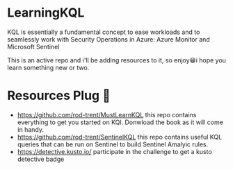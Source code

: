 # LearningKQL
KQL is essentially a fundamental concept to ease workloads and to seamlessly work with Security Operations in Azure: Azure Monitor and Microsoft Sentinel

This is an active repo and i'll be adding resources to it, so enjoy😁i hope you learn something new or two.
# Resources Plug 🔌
- https://github.com/rod-trent/MustLearnKQL this repo contains everything to get you started on KQl. Donwload the book as it will come in handy.
- https://github.com/rod-trent/SentinelKQL this repo contains useful KQL queries that can be run on Sentinel to build Sentinel Amalyic rules.
- https://detective.kusto.io/ participate in the challenge to get a kusto detective badge

